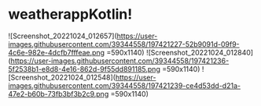 # weatherappKotlin!
![Screenshot_20221024_012657](https://user-images.githubusercontent.com/39344558/197421227-52b9091d-09f9-4c6e-982e-4dcfb7fffeae.png =590x1140)
![Screenshot_20221024_012840](https://user-images.githubusercontent.com/39344558/197421236-5f2538b1-e8d8-4e16-862d-9f55dd891185.png =590x1140)
![Screenshot_20221024_012548](https://user-images.githubusercontent.com/39344558/197421239-ce4d53dd-d21a-47e2-b60b-73fb3bf3b2c9.png =590x1140)
